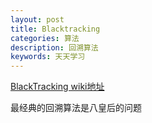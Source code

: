 ```yaml
---
layout: post
title: Blacktracking
categories: 算法
description: 回溯算法
keywords: 天天学习
---
```


[BlackTracking wiki地址](https://en.wikipedia.org/wiki/Backtracking)

最经典的回溯算法是八皇后的问题